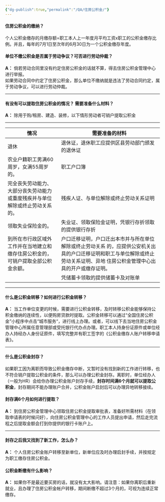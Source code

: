 ```yaml
---
{"dg-publish":true,"permalink":"/QA/住房公积金/"}
---
```




#### 住房公积金的缴纳？
个人公积金缴存的月缴存额=职工本人上一年度月平均工资x职工的公积金缴存比例。并且，每年的7月1日至次年的6月30日为一个公积金缴存年度。

#### 单位不缴公积金是否属于劳动争议？可否进行劳动仲裁？  
**A：** 倘若劳动合同里没有约定住房公积金的话就不算，得去住房公积金管理中心进行举报。    
如果劳动合同中约定了住房公积金，那么单位不缴纳就是违法了劳动合同约定，属于劳动争议，可以进行劳动仲裁。

---

#### 有没有可以提取住房公积金的情况？  需要准备什么材料？  
**A：** 除用于购/租房、建造、装修，以下情形劳动者可销户提取公积金

---

| 情况                                       | 需要准备的材料                                                                                  |
| ---------------------------------------- | ---------------------------------------------------------------------------------------- |
| 退休                                       | 退休证，退休职工应提供区县劳动部门颁发的退休证                                                                  |
| 农业户籍职工男满60周岁，女满55周岁的。                    | 职工户口簿                                                                                    |
| 完全丧失劳动能力、大部分丧失劳动能力或重度残疾并与单位解除或终止劳动关系的。   | 残疾人证、与单位解除或终止劳动关系证明                                                                      |
| 领取失业保险金的。                                | 失业证、领取保险金证明，凭银行存折领取的提供银行存折                                                               |
| 到所在市行政区域外工作并在当地建立和缴存住房公积金的，可销户提取全部公积金余额。 | 户口迁移证明，户口迁出本市并与所在单位解除或终止劳动关系 的，应提供公安机关出具的户口迁移证明和职工与单位解除或终止劳动关系证明、异地 住房公积金管理中心出具的开户或缴存证明。 |
|                                          | 凭储蓄卡领取的提供储蓄卡及对账单                                                                         |

---

#### 什么是公积金转移？如何进行公积金转移？  

**A：** 当工作单位变更的时候，需要进行公积金转移，及时转移公积金能够保持公积金缴纳的连续性，以便购房贷款时提取。公积金转移可以通过“全国住房公积金”小程序中点击“城市服务“，进行线上办理。或者，可以线下去当地住房公积金管理中心所属任意管理部或受托银行代办点办理。职工本人持身份证原件或单位经办人持经办人身份证原件，填写完整并有职工签字的《公积金缴存人账户转移申请表》。

---

#### 什么是公积金封存？  
如果职工因为离职而导致公积金缴存中断，又暂时没有找到新的工作进行转移，也不符合销户提取公积金的条件，那么可以办理公积金封存。离职时，单位经办人（一般为HR）会给你办理公积金账户封存手续，**封存时间满6个月就可以提取公积金**，封存期间不能办理账户合并，公积金账户启封后可以办理异地转移接续。

#### 封存满6个月如何进行提取？  
**A：** 到住房公积金管理中心领取住房公积金提取审批表，准备好所需材料（在领取申请表的时候问好），向住房公积金管理中心的工作人员提出申请，然后走完流程之后提取金额会打到你提供的银行卡账户上。

---

#### 封存之后我又找到了新工作，怎么办？  
**A：** 个人住房公积金账户转移至新单位，新单位应及时办理启封手续，并按规定为职工缴存住房公积金。

#### 公积金断缴有什么影响？  
**A：** 如果你不是最近要买房的话，就没有太大影响。请注意：如果你离职后重新就业，且办理了住房公积金帐户转移，期间断缴不超过3个月的，可视为连续正常缴存。
